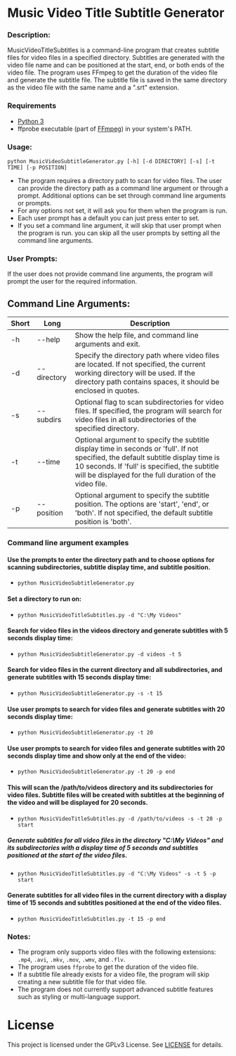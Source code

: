 # Music Video Title Subtitle Generator

### Description:
MusicVideoTitleSubtitles is a command-line program that creates subtitle files for video files in a specified directory. Subtitles are generated with the video file name and can be positioned at the start, end, or both ends of the video file. The program uses FFmpeg to get the duration of the video file and generate the subtitle file. The subtitle file is saved in the same directory as the video file with the same name and a ".srt" extension.

### Requirements

* [Python 3](https://www.python.org/downloads/)
* ffprobe executable (part of [FFmpeg](https://ffmpeg.org/)) in your system's PATH.

### Usage:
`python MusicVideoSubtitleGenerator.py [-h] [-d DIRECTORY] [-s] [-t TIME] [-p POSITION]`

* The program requires a directory path to scan for video files. The user can provide the directory path as a command line argument or through a prompt. Additional options can be set through command line arguments or prompts.
* For any options not set, it will ask you for them when the program is run.
* Each user prompt has a default you can just press enter to set.
* If you set a command line argument, it will skip that user prompt when the program is run. you can skip all the user prompts by setting all the command line arguments.


### User Prompts:
If the user does not provide command line arguments, the program will prompt the user for the required information.

## Command Line Arguments:

| Short | Long | Description |
| --- | --- | --- |
| -h | --help | Show the help file, and command line arguments and exit. |
| -d | --directory | Specify the directory path where video files are located. If not specified, the current working directory will be used. If the directory path contains spaces, it should be enclosed in quotes. |
| -s | --subdirs | Optional flag to scan subdirectories for video files. If specified, the program will search for video files in all subdirectories of the specified directory. |
| -t | --time | Optional argument to specify the subtitle display time in seconds or 'full'. If not specified, the default subtitle display time is 10 seconds. If 'full' is specified, the subtitle will be displayed for the full duration of the video file.  |
| -p | --position | Optional argument to specify the subtitle position. The options are 'start', 'end', or 'both'. If not specified, the default subtitle position is 'both'. |

### Command line argument examples


#### Use the prompts to enter the directory path and to choose options for scanning subdirectories, subtitle display time, and subtitle position.

* `python MusicVideoSubtitleGenerator.py`

#### Set a directory to run on:
* `python MusicVideoTitleSubtitles.py -d "C:\My Videos"`

#### Search for video files in the videos directory and generate subtitles with 5 seconds display time:

* `python MusicVideoSubtitleGenerator.py -d videos -t 5`


#### Search for video files in the current directory and all subdirectories, and generate subtitles with 15 seconds display time:

* `python MusicVideoSubtitleGenerator.py -s -t 15`


#### Use user prompts to search for video files and generate subtitles with 20 seconds display time:

* `python MusicVideoSubtitleGenerator.py -t 20`


#### Use user prompts to search for video files and generate subtitles with 20 seconds display time and show only at the end of the video:

* `python MusicVideoSubtitleGenerator.py -t 20 -p end`


#### This will scan the /path/to/videos directory and its subdirectories for video files. Subtitle files will be created with subtitles at the beginning of the video and will be displayed for 20 seconds.

* `python MusicVideoTitleSubtitles.py -d /path/to/videos -s -t 20 -p start`

##### Generate subtitles for all video files in the directory "C:\My Videos" and its subdirectories with a display time of 5 seconds and subtitles positioned at the start of the video files.

* `python MusicVideoTitleSubtitles.py -d "C:\My Videos" -s -t 5 -p start`

#### Generate subtitles for all video files in the current directory with a display time of 15 seconds and subtitles positioned at the end of the video files.

* `python MusicVideoTitleSubtitles.py -t 15 -p end`





### Notes:
* The program only supports video files with the following extensions: `.mp4`, `.avi`, `.mkv`, `.mov`, `.wmv`, and `.flv`.
* The program uses `ffprobe` to get the duration of the video file.
* If a subtitle file already exists for a video file, the program will skip creating a new subtitle file for that video file.
* The program does not currently support advanced subtitle features such as styling or multi-language support.




# License

This project is licensed under the GPLv3 License. See [LICENSE](https://www.gnu.org/licenses/gpl-3.0.en.html) for details.

